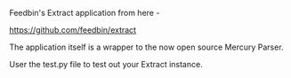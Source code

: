 Feedbin's Extract application from here -

https://github.com/feedbin/extract

The application itself is a wrapper to the now open source Mercury Parser.

User the test.py file to test out your Extract instance.
